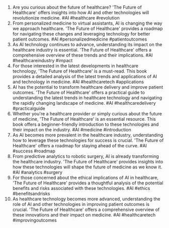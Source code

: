 1. Are you curious about the future of healthcare? 'The Future of Healthcare' offers insights into how AI and other technologies will revolutionize medicine. #AI #healthcare #revolution
2. From personalized medicine to virtual assistants, AI is changing the way we approach healthcare. 'The Future of Healthcare' provides a roadmap for navigating these changes and leveraging technology for better patient outcomes. #AI #personalizedmedicine #patientoutcomes
3. As AI technology continues to advance, understanding its impact on the healthcare industry is essential. 'The Future of Healthcare' offers a comprehensive overview of these trends and their implications. #AI #healthcareindustry #impact
4. For those interested in the latest developments in healthcare technology, 'The Future of Healthcare' is a must-read. This book provides a detailed analysis of the latest trends and applications of AI and technology in medicine. #AI #healthcaretech #applications
5. AI has the potential to transform healthcare delivery and improve patient outcomes. 'The Future of Healthcare' offers a practical guide to understanding the latest trends in healthcare technology and navigating the rapidly changing landscape of medicine. #AI #healthcaredelivery #practicalguide
6. Whether you're a healthcare provider or simply curious about the future of medicine, 'The Future of Healthcare' is an essential resource. This book offers a beginner-friendly introduction to these technologies and their impact on the industry. #AI #medicine #introduction
7. As AI becomes more prevalent in the healthcare industry, understanding how to leverage these technologies for success is crucial. 'The Future of Healthcare' offers a roadmap for staying ahead of the curve. #AI #success #roadmap
8. From predictive analytics to robotic surgery, AI is already transforming the healthcare industry. 'The Future of Healthcare' provides insights into how these technologies will shape the future of medicine as we know it. #AI #analytics #surgery
9. For those concerned about the ethical implications of AI in healthcare, 'The Future of Healthcare' provides a thoughtful analysis of the potential benefits and risks associated with these technologies. #AI #ethics #benefitsandrisks
10. As healthcare technology becomes more advanced, understanding the role of AI and other technologies in improving patient outcomes is crucial. 'The Future of Healthcare' offers a comprehensive overview of these innovations and their impact on medicine. #AI #healthcaretech #improvingoutcomes

